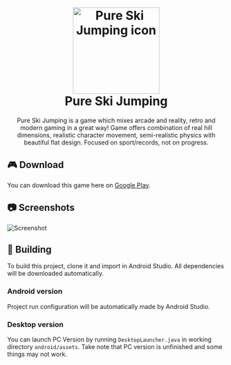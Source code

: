<h1 align="center">
  <img src="https://raw.githubusercontent.com/jakubdybczak/pure-ski-jumping/master/android/res/mipmap-xxxhdpi/ic_launcher.png" alt="Pure Ski Jumping icon" width="200">
  <br>Pure Ski Jumping<br>
</h1>

<div align="center">
Pure Ski Jumping is a game which mixes arcade and reality, retro and modern gaming in a great way! Game offers combination of real hill dimensions, realistic character movement, semi-realistic physics with beautiful flat design. Focused on sport/records, not on progress.</div>

## :video_game: Download
You can download this game here on [Google Play](https://play.google.com/store/apps/details?id=pl.cyfrogen.pureskijumping).

## :camera: Screenshots
![Screenshot](https://lh3.googleusercontent.com/OhOL5D56iFDRtTTrSnBqltq4p2lH9eWnenwGYcCwQ2byI8fsjjNRu2fZzs-kbssZTqr0=w3072-h1526)

## :hammer: Building
To build this project, clone it and import in Android Studio. All dependencies will be downloaded automatically.

### Android version
Project run configuration will be automatically made by Android Studio.

### Desktop version
You can launch PC Version by running ```DesktopLauncher.java``` in working directory ```android/assets```. Take note that PC version is unfinished and some things may not work.

